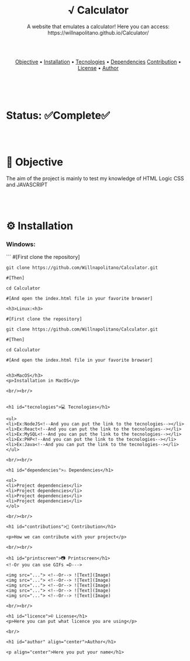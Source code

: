 <h1 align="center">√ Calculator</h1>

<p align="center">A website that emulates a calculator! Here you can access: https://willnapolitano.github.io/Calculator/</p>

<br/>
<br/>

<p align="center">
 <a href="#objective">Objective</a> • 
 <a href="#installation">Installation</a> • 
 <a href="#tecnologies">Tecnologies</a> • 
 <a href="dependencies">Dependencies</a>
 <a href="#contributions">Contribution</a> • 
 <a href="#license">License</a> • 
 <a href="#author">Author</a>
</p>

<br/><br/><br/>

<h1>Status: ✅Complete✅</h1
 
 
<br/><br/>
 
<h1 id="objective">🎯 Objective</h1>
 
<p>The aim of the project is mainly to test my knowledge of HTML Logic CSS and JAVASCRIPT</p>
 
<br/><br/>
 
<h1 id="installation">⚙️ Installation</h1>
 
<h3>Windows:</h3>
<!--You can use:-->
<!--```-->
   <!--CODE-->
<!--```-->
<!--To add codes-->
  ```
    #[First clone the repository]

    git clone https://github.com/Willnapolitano/Calculator.git

    #[Then]

    cd Calculator

    #[And open the index.html file in your favorite browser]
  ```
<h3>Linux:<h3>
  
  ```
    #[First clone the repository]

    git clone https://github.com/Willnapolitano/Calculator.git

    #[Then]

    cd Calculator

    #[And open the index.html file in your favorite browser]
    
  ```
  
<h3>MacOS</h3>
<p>Installation in MacOS</p>
 
<br/><br/>
 
 
<h1 id="tecnologies">💻 Tecnologies</h1>
 
<ul>
 <li>Ex:NodeJS<!--And you can put the link to the tecnologies--></li>
 <li>Ex:React<!--And you can put the link to the tecnologies--></li>
 <li>Ex:MySQL<!--And you can put the link to the tecnologies--></li>
 <li>Ex:PHP<!--And you can put the link to the tecnologies--></li>
 <li>Ex:Java<!--And you can put the link to the tecnologies--></li>
</ul>

<br/><br/>

<h1 id="dependencies">⚠️ Dependencies</h1>

 <ol>
 <li>Project dependencies</li>
 <li>Project dependencies</li>
 <li>Project dependencies</li>
 <li>Project dependencies</li>
 </ol>
 
<br/><br/>
 
<h1 id="contributions">👥 Contribution</h1>

<p>How we can contribute with your project</p>

<br/><br/>

<h1 id="printscreen">📷 Printscreen</h1>
<!-Or you can use GIFs =D--->
        
<img src="..."> <!--Or--> ![Text](Image)
<img src="..."> <!--Or--> ![Text](Image)
<img src="..."> <!--Or--> ![Text](Image)
<img src="..."> <!--Or--> ![Text](Image)
<img src="..."> <!--Or--> ![Text](Image)

<br/><br/>

<h1 id="licence">©️ License</h1>
<p>Here you can put what licence you are using</p>

<br/>

<h1 id="author" align="center">Author</h1>

<p align="center">Here you put your name</h1>
 
